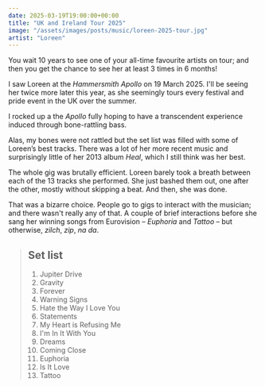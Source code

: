 ```yaml
---
date: 2025-03-19T19:00:00+00:00
title: "UK and Ireland Tour 2025"
image: "/assets/images/posts/music/loreen-2025-tour.jpg"
artist: "Loreen"
---
```


You wait 10 years to see one of your all-time favourite artists on tour; and then you get the chance to see her at least 3 times in 6 months!

I saw Loreen at the *Hammersmith Apollo* on 19 March 2025. I'll be seeing her twice more later this year, as she seemingly tours every festival and pride event in the UK over the summer.  

I rocked up a the *Apollo* fully hoping to have a transcendent experience induced through bone-rattling bass. 

Alas, my bones were not rattled but the set list was filled with some of Loreen’s best tracks. There was a lot of her more recent music and surprisingly little of her 2013 album *Heal*, which I still think was her best.

The whole gig was brutally efficient. Loreen barely took a breath between each of the 13 tracks she performed. She just bashed them out, one after the other, mostly without skipping a beat. And then, she was done.

That was a bizarre choice. People go to gigs to interact with the musician; and there wasn't really any of that. A couple of brief interactions before she sang her winning songs from Eurovision – *Euphoria* and *Tattoo* – but otherwise, *zilch*, *zip*, *na da*.


> ## Set list
> 
> 1. Jupiter Drive
> 1. Gravity
> 1. Forever
> 1. Warning Signs
> 1. Hate the Way I Love You
> 1. Statements
> 1. My Heart is Refusing Me
> 1. I'm In It With You
> 1. Dreams
> 1. Coming Close
> 1. Euphoria
> 1. Is It Love
> 1. Tattoo